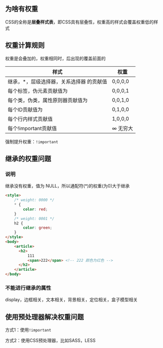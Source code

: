 ## 为啥有权重

CSS的全称是**层叠样式表**，即CSS具有层叠性，权重高的样式会覆盖权重低的样式



## 权重计算规则

权重是会叠加的，权重相同时，后出现的覆盖前面的

| 样式                                     | 权重     |
| ---------------------------------------- | -------- |
| 继承，*，层级选择器，关系选择器 的贡献值 | 0,0,0,0  |
| 每个标签，伪元素贡献值为                 | 0,0,0,1  |
| 每个类，伪类，属性原则器贡献值为         | 0,0,1,0  |
| 每个ID贡献值为                           | 0,1,0,0  |
| 每个行内样式贡献值                       | 1,0,0,0  |
| 每个!important贡献值                     | ∞ 无穷大 |

强制提升权重：`!important`



## 继承的权重问题

### 说明

继承没有权重，值为 NULL，所以通配符(*)的权重(为0)大于继承

```html
<style>
    /* weight: 0000 */
    * {
        color: red;
    }
    /* weight: 0001 */
    h2 {
        color: green;
    }
</style>
<body>
    <article>
      <h2>
          111
          <span>222</span> <!-- 222 颜色为红色 -->
      </h2>
    </article>
</body>
```

### 不能进行继承的属性

display，边框相关，文本相关，背景相关，定位相关，盒子模型相关



## 使用预处理器解决权重问题

方式1：使用`!important`

方式2：使用CSS预处理器，比如SASS，LESS